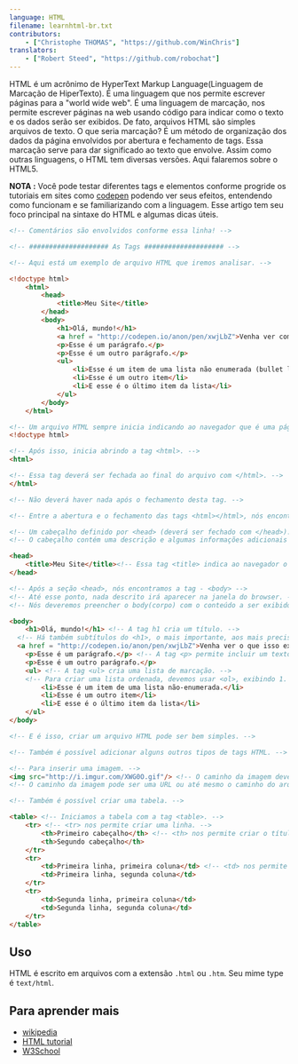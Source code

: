 ```yaml
---
language: HTML
filename: learnhtml-br.txt
contributors:
    - ["Christophe THOMAS", "https://github.com/WinChris"]
translators:
    - ["Robert Steed", "https://github.com/robochat"]
---
```


HTML é um acrônimo de HyperText Markup Language(Linguagem de Marcação de HiperTexto).
É uma linguagem que nos permite escrever páginas para a "world wide web".
É uma linguagem de marcação, nos permite escrever páginas na web usando código
para indicar como o texto e os dados serão ser exibidos.
De fato, arquivos HTML são simples arquivos de texto.
O que seria marcação? É um método de organização dos dados da página envolvidos
por abertura e fechamento de tags.
Essa marcação serve para dar significado ao texto que envolve.
Assim como outras linguagens, o HTML tem diversas versões. Aqui falaremos sobre o HTML5.

**NOTA :**  Você pode testar diferentes tags e elementos conforme progride os
tutoriais em sites como [codepen](http://codepen.io/pen/) podendo ver seus efeitos,
entendendo como funcionam e se familiarizando com a linguagem.
Esse artigo tem seu foco principal na sintaxe do HTML e algumas dicas úteis.


```html
<!-- Comentários são envolvidos conforme essa linha! -->

<!-- #################### As Tags #################### -->

<!-- Aqui está um exemplo de arquivo HTML que iremos analisar. -->

<!doctype html>
	<html>
		<head>
			<title>Meu Site</title>
		</head>
		<body>
			<h1>Olá, mundo!</h1>
			<a href = "http://codepen.io/anon/pen/xwjLbZ">Venha ver como isso aparece</a>
			<p>Esse é um parágrafo.</p>
			<p>Esse é um outro parágrafo.</p>
			<ul>
				<li>Esse é um item de uma lista não enumerada (bullet list)</li>
				<li>Esse é um outro item</li>
				<li>E esse é o último item da lista</li>
			</ul>
		</body>
	</html>

<!-- Um arquivo HTML sempre inicia indicando ao navegador que é uma página HTML. -->
<!doctype html>

<!-- Após isso, inicia abrindo a tag <html>. -->
<html>

<!-- Essa tag deverá ser fechada ao final do arquivo com </html>. -->
</html>

<!-- Não deverá haver nada após o fechamento desta tag. -->

<!-- Entre a abertura e o fechamento das tags <html></html>, nós encontramos: -->

<!-- Um cabeçalho definido por <head> (deverá ser fechado com </head>). -->
<!-- O cabeçalho contém uma descrição e algumas informações adicionais que não serão exibidas; chamam-se metadados. -->

<head>
	<title>Meu Site</title><!-- Essa tag <title> indica ao navegador o título a ser exibido na barra de títulos e no nome da aba. -->
</head>

<!-- Após a seção <head>, nós encontramos a tag - <body> -->
<!-- Até esse ponto, nada descrito irá aparecer na janela do browser. -->
<!-- Nós deveremos preencher o body(corpo) com o conteúdo a ser exibido. -->

<body>
	<h1>Olá, mundo!</h1> <!-- A tag h1 cria um título. -->
  <!-- Há também subtítulos do <h1>, o mais importante, aos mais precisos (h6). -->
  <a href = "http://codepen.io/anon/pen/xwjLbZ">Venha ver o que isso exibe</a> <!-- Um hiperlink ao endereço preenchido no atributo href="" -->
	<p>Esse é um parágrafo.</p> <!-- A tag <p> permite incluir um texto na página. -->
	<p>Esse é um outro parágrafo.</p>
	<ul> <!-- A tag <ul> cria uma lista de marcação. -->
	<!-- Para criar uma lista ordenada, devemos usar <ol>, exibindo 1. para o primeiro elemento, 2. para o segundo, etc. -->
		<li>Esse é um item de uma lista não-enumerada.</li>
		<li>Esse é um outro item</li>
		<li>E esse é o último item da lista</li>
	</ul>
</body>

<!-- E é isso, criar um arquivo HTML pode ser bem simples. -->

<!-- Também é possível adicionar alguns outros tipos de tags HTML. -->

<!-- Para inserir uma imagem. -->
<img src="http://i.imgur.com/XWG0O.gif"/> <!-- O caminho da imagem deve ser indicado usando o atributo src="" -->
<!-- O caminho da imagem pode ser uma URL ou até mesmo o caminho do arquivo no seu computador. -->

<!-- Também é possível criar uma tabela. -->

<table> <!-- Iniciamos a tabela com a tag <table>. -->
	<tr> <!-- <tr> nos permite criar uma linha. -->
		<th>Primeiro cabeçalho</th> <!-- <th> nos permite criar o título de uma coluna. -->
		<th>Segundo cabeçalho</th>
	</tr>
	<tr>
		<td>Primeira linha, primeira coluna</td> <!-- <td> nos permite criar uma célula da tabela. -->
		<td>Primeira linha, segunda coluna</td>
	</tr>
	<tr>
		<td>Segunda linha, primeira coluna</td>
		<td>Segunda linha, segunda coluna</td>
	</tr>
</table>
```

## Uso

HTML é escrito em arquivos com a extensão `.html` ou `.htm`. Seu mime type é `text/html`.

## Para aprender mais

* [wikipedia](https://en.wikipedia.org/wiki/HTML)
* [HTML tutorial](https://developer.mozilla.org/en-US/docs/Web/HTML)
* [W3School](http://www.w3schools.com/html/html_intro.asp)
